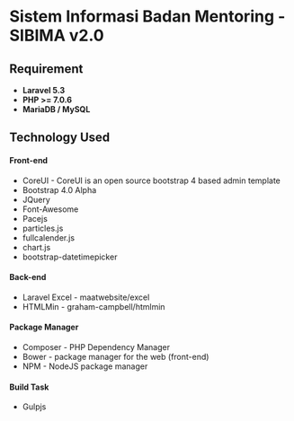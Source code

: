# Sistem Informasi Badan Mentoring - SIBIMA v2.0

## Requirement
* **Laravel 5.3**
* **PHP >= 7.0.6**
* **MariaDB / MySQL**

## Technology Used
#### Front-end
* CoreUI - CoreUI is an open source bootstrap 4 based admin template
* Bootstrap 4.0 Alpha
* JQuery
* Font-Awesome
* Pacejs
* particles.js
* fullcalender.js
* chart.js
* bootstrap-datetimepicker

#### Back-end
* Laravel Excel - maatwebsite/excel
* HTMLMin - graham-campbell/htmlmin

#### Package Manager
* Composer - PHP Dependency Manager
* Bower - package manager for the web (front-end)
* NPM - NodeJS package manager

#### Build Task
* Gulpjs
